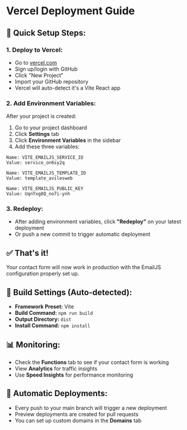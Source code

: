 # Vercel Deployment Guide

## 🚀 Quick Setup Steps:

### 1. **Deploy to Vercel:**
- Go to [vercel.com](https://vercel.com)
- Sign up/login with GitHub
- Click "New Project"
- Import your GitHub repository
- Vercel will auto-detect it's a Vite React app

### 2. **Add Environment Variables:**
After your project is created:
1. Go to your project dashboard
2. Click **Settings** tab
3. Click **Environment Variables** in the sidebar
4. Add these three variables:

```
Name: VITE_EMAILJS_SERVICE_ID
Value: service_on6sy2q

Name: VITE_EMAILJS_TEMPLATE_ID  
Value: template_avilesweb

Name: VITE_EMAILJS_PUBLIC_KEY
Value: UqnYxg8Q_no7i-ynh
```

### 3. **Redeploy:**
- After adding environment variables, click **"Redeploy"** on your latest deployment
- Or push a new commit to trigger automatic deployment

## ✅ **That's it!** 

Your contact form will now work in production with the EmailJS configuration properly set up.

## 🔧 **Build Settings (Auto-detected):**
- **Framework Preset:** Vite
- **Build Command:** `npm run build`
- **Output Directory:** `dist`
- **Install Command:** `npm install`

## 📊 **Monitoring:**
- Check the **Functions** tab to see if your contact form is working
- View **Analytics** for traffic insights
- Use **Speed Insights** for performance monitoring

## 🔄 **Automatic Deployments:**
- Every push to your main branch will trigger a new deployment
- Preview deployments are created for pull requests
- You can set up custom domains in the **Domains** tab
